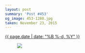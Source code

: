 ```yaml
---
layout: post
summary: 'Post #453'
og_image: 453-1280.jpg
taken: November 23, 2015
---
```


<div class="post">
 <time>
  <a href="/453">
   {{ page.date | date: "%B %-d, %Y" }}
  </a>
 </time>
 <a href="/453">
  <figure data-taken="11/23/2015">
   <img sizes="(min-width: 700px) 50vw, calc(100vw - 2rem)" src="{{ site.assets_url }}/453-640.jpg" srcset="{{ site.assets_url }}/453-1280.jpg 1280w, {{ site.assets_url }}/453-960.jpg 960w, {{ site.assets_url }}/453-640.jpg 640w, {{ site.assets_url }}/453-320.jpg 320w"/>
  </figure>
 </a>
</div>
